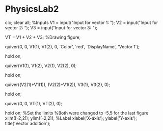 # PhysicsLab2
clc;
clear all;
%Inputs
V1 = input("Input for vector 1: ");
V2 = input("Input for vector 2: ");
V3 = input("Input for vector 3: ");

VT = V1 + V2 + V3;
%Drawing
figure;

quiver(0, 0, V1(1), V1(2), 0, 'Color', 'red', 'DisplayName', 'Vector 1');

hold on;

quiver(V1(1), V1(2), V2(1), V2(2), 0);

hold on;

quiver((V2(1)+V1(1)), (V2(2)+V1(2)), V3(1), V3(2), 0);

hold on;

quiver(0, 0, VT(1), VT(2), 0);

hold on;
%Set the limits
%Both were changed to -5,5 for the last figure
xlim([-2,2]);
ylim([-2,2]);
%Label
xlabel('X-axis');
ylabel('Y-axis');
title('Vector addition');
